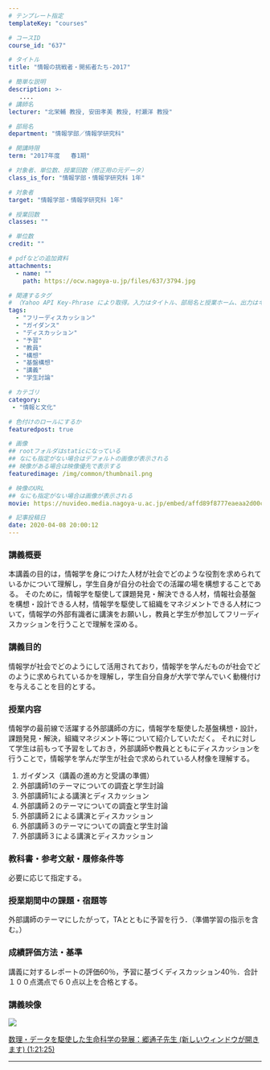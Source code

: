 ```yaml
---
# テンプレート指定
templateKey: "courses"

# コースID
course_id: "637"

# タイトル
title: "情報の挑戦者・開拓者たち-2017"

# 簡単な説明
description: >-
   ....
# 講師名
lecturer: "北栄輔 教授, 安田孝美 教授, 村瀬洋 教授"

# 部局名
department: "情報学部／情報学研究科"

# 開講時限
term: "2017年度	春1期"

# 対象者、単位数、授業回数（修正用の元データ）
class_is_for: "情報学部・情報学研究科 1年"

# 対象者
target: "情報学部・情報学研究科 1年"

# 授業回数
classes: ""

# 単位数
credit: ""

# pdfなどの追加資料
attachments:
  - name: "" 
    path: https://ocw.nagoya-u.jp/files/637/3794.jpg

# 関連するタグ
# （Yahoo API Key-Phrase により取得。入力はタイトル、部局名と授業ホーム、出力はキーフレーズ（tags））
tags:
  - "フリーディスカッション"
  - "ガイダンス"
  - "ディスカッション"
  - "予習"
  - "教員"
  - "構想"
  - "基盤構想"
  - "講義"
  - "学生討論"

# カテゴリ
category:
 - "情報と文化"

# 色付けのロールにするか
featuredpost: true

# 画像
## rootフォルダはstaticになっている
## なにも指定がない場合はデフォルトの画像が表示される
## 映像がある場合は映像優先で表示する
featuredimage: /img/common/thumbnail.png

# 映像のURL
## なにも指定がない場合は画像が表示される
movie: https://nuvideo.media.nagoya-u.ac.jp/embed/affd89f8777eaeaa2d00caa9597fd84acd76489d

# 記事投稿日
date: 2020-04-08 20:00:12
---
```


### 講義概要

本講義の目的は，情報学を身につけた人材が社会でどのような役割を求められているかについて理解し，学生自身が自分の社会での活躍の場を構想することである。
そのために，情報学を駆使して課題発見・解決できる人材，情報社会基盤を構想・設計できる人材，情報学を駆使して組織をマネジメントできる人材について，情報学の外部有識者に講演をお願いし，教員と学生が参加してフリーディスカッションを行うことで理解を深める。

### 講義目的

情報学が社会でどのようにして活用されており，情報学を学んだものが社会でどのように求められているかを理解し，学生自分自身が大学で学んでいく動機付けを与えることを目的とする。









### 授業内容

情報学の最前線で活躍する外部講師の方に，情報学を駆使した基盤構想・設計，課題発見・解決，組織マネジメント等について紹介していただく。
それに対して学生は前もって予習をしておき，外部講師や教員とともにディスカッションを行うことで，情報学を学んだ学生が社会で求められている人材像を理解する。

1. ガイダンス（講義の進め方と受講の準備）
2. 外部講師1のテーマについての調査と学生討論
3. 外部講師1による講演とディスカッション
4. 外部講師２のテーマについての調査と学生討論
5. 外部講師２による講演とディスカッション
6. 外部講師３のテーマについての調査と学生討論
7. 外部講師３による講演とディスカッション

### 教科書・参考文献・履修条件等

必要に応じて指定する。

### 授業期間中の課題・宿題等

外部講師のテーマにしたがって，TAとともに予習を行う．（準備学習の指示を含む。）

### 成績評価方法・基準

講義に対するレポートの評価60％，予習に基づくディスカッション40％．合計１００点満点で６０点以上を合格とする。










### 講義映像


![&nbsp;](https://ocw.nagoya-u.jp/files/637/3794.jpg) 

[
数理・データを駆使した生命科学の発展：郷通子先生 (新しいウィンドウが開きます) (1:21:25)](https://nuvideo.media.nagoya-u.ac.jp/embed/affd89f8777eaeaa2d00caa9597fd84acd76489d
)











-----